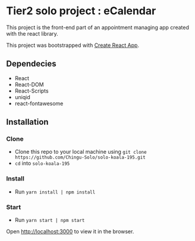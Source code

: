# Tier2 solo project : eCalendar

This project is the front-end part of an appointment managing app created with the react library. 

This project was bootstrapped with [Create React App](https://github.com/facebook/create-react-app).

## Dependecies
- React
- React-DOM
- React-Scripts
- uniqid
- react-fontawesome

## Installation

### Clone

- Clone this repo to your local machine using ```git clone https://github.com/Chingu-Solo/solo-koala-195.git```
- ```cd``` into ```solo-koala-195```

### Install

- Run ```yarn install | npm install```

### Start

- Run ```yarn start | npm start```

Open [http://localhost:3000](http://localhost:3000) to view it in the browser.


